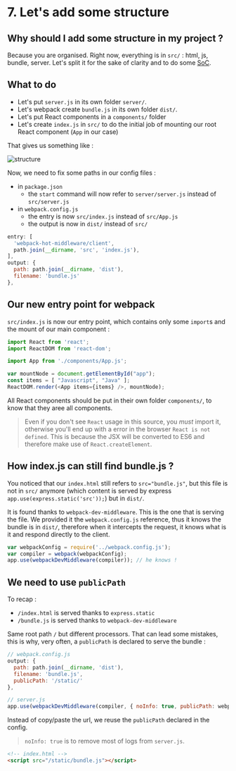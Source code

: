 # 7. Let's add some structure

## Why should I add some structure in my project ?

Because you are organised.
Right now, everything is in `src/` : html, js, bundle, server. Let's split it for the sake of clarity and to do some [SoC](https://en.wikipedia.org/wiki/Separation_of_concerns).

## What to do

- Let's put `server.js` in its own folder `server/`.
- Let's webpack create `bundle.js` in its own folder `dist/`.
- Let's put React components in a `components/` folder
- Let's create `index.js` in `src/` to do the initial job of mounting our root React component (`App` in our case)

That gives us something like :

![structure](https://cdn.rawgit.com/chtefi/react-boilerplates/8-react-structure/structure.png)

Now, we need to fix some paths in our config files :

- in `package.json`
  - the `start` command will now refer to `server/server.js` instead of `src/server.js`
- in `webpack.config.js`
  - the entry is now `src/index.js` instead of `src/App.js`
  - the output is now in `dist/` instead of `src/`

```js
entry: [
  'webpack-hot-middleware/client',
  path.join(__dirname, 'src', 'index.js'),
],
output: {
  path: path.join(__dirname, 'dist'),
  filename: 'bundle.js'
},
```

## Our new entry point for webpack

`src/index.js` is now our entry point, which contains only some `import`s and the mount of our main component :

```js
import React from 'react';
import ReactDOM from 'react-dom';

import App from './components/App.js';

var mountNode = document.getElementById("app");
const items = [ "Javascript", "Java" ];
ReactDOM.render(<App items={items} />, mountNode);
```

All React components should be put in their own folder `components/`, to know that they aree all components.

> Even if you don't see `React` usage in this source, you _must_ import it, otherwise you'll end up with a error in the browser `React is not defined`. This is because the JSX will be converted to ES6 and therefore make use of `React.createElement`.

## How index.js can still find bundle.js ?

You noticed that our `index.html` still refers to `src="bundle.js"`, but this file is not in `src/` anymore (which content is served by express `app.use(express.static('src'));`) but in `dist/`.

It is found thanks to `webpack-dev-middleware`. This is the one that is serving the file.
We provided it the `webpack.config.js` reference, thus it knows the bundle is in `dist/`, therefore when it intercepts the request, it knows what is it and respond directly to the client.

```js
var webpackConfig = require('../webpack.config.js');
var compiler = webpack(webpackConfig);
app.use(webpackDevMiddleware(compiler)); // he knows !
```

## We need to use `publicPath`

To recap :
- `/index.html` is served thanks to `express.static`
- `/bundle.js` is served thanks to `webpack-dev-middleware`

Same root path `/` but different processors. That can lead some mistakes, this is why, very often, a `publicPath` is declared to serve the bundle :

```js
// webpack.config.js
output: {
  path: path.join(__dirname, 'dist'),
  filename: 'bundle.js',
  publicPath: '/static/'
},
```

```js
// server.js
app.use(webpackDevMiddleware(compiler, { noInfo: true, publicPath: webpackConfig.output.publicPath }));
```

Instead of copy/paste the url, we reuse the `publicPath` declared in the config.

> `noInfo: true` is to remove most of logs from `server.js`.

```html
<!-- index.html -->
<script src="/static/bundle.js"></script>
```
